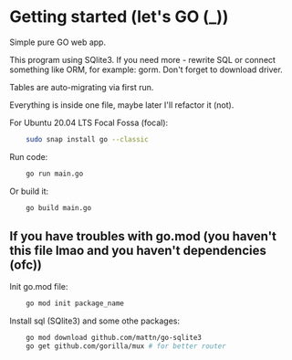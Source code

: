 # Getting started (let's GO (**_**))

Simple pure GO web app.

This program using SQlite3. If you need more - rewrite SQL or connect something like ORM, for example: gorm. Don't forget to download driver.

Tables are auto-migrating via first run.

Everything is inside one file, maybe later I'll refactor it (not).

For Ubuntu 20.04 LTS Focal Fossa (focal):

```bash
    sudo snap install go --classic
```

Run code:

```bash
    go run main.go
```

Or build it:

```bash
    go build main.go
```

If you have troubles with go.mod (you haven't this file lmao and you haven't dependencies (ofc))
-

Init go.mod file:

```bash
    go mod init package_name
```

Install sql (SQlite3) and some othe packages:

```bash
    go mod download github.com/mattn/go-sqlite3
    go get github.com/gorilla/mux # for better router
```
